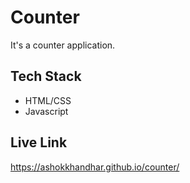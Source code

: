# Counter

It's a counter application.


## Tech Stack

- HTML/CSS
- Javascript


## Live Link

https://ashokkhandhar.github.io/counter/

